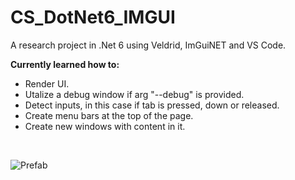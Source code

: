 # CS_DotNet6_IMGUI
A research  project in .Net 6 using Veldrid, ImGuiNET and VS Code.
<br/>

**Currently learned how to:**<br/>
- Render UI.
- Utalize a debug window if arg "--debug" is provided.
- Detect inputs, in this case if tab is pressed, down or released.
- Create menu bars at the top of the page.
- Create new windows with content in it.
<br/>

![Prefab](https://github.com/justindd1994/CS_DotNet6_IMGUI/blob/master/img_ref/Screenshot_1.png)<br/>
